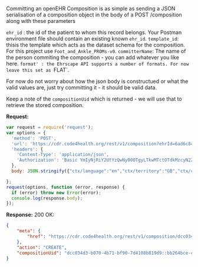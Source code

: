 Committing an openEHR Composition is as simple as sending a JSON serialisation of a composition object in the body of a POST /composition along with these parameters

`ehr_id` : the id of the patient to whom this record belongs. Your Postman environment file should contain an existing known `ehr_id`.
`template_id`: thisis the template which acts as the dataset schema for the composition. For this project use `Foot_and_Ankle_PROMs-v0`.
`committerName`: The name of the person commiting the composition - you can add whatever you like here.
`format' : the Ehrscape API supports a number of formats. For now leave this set as `FLAT`.

For now do not worry about how the json body is constructued or what the valid values are, just try committing it - it should be valid data.

Keep a note of the `compositionUid` which is returned - we will use that to retrieve the stored composition.


**Request:**
```js
var request = require('request');
var options = {
  'method': 'POST',
  'url': 'https://cdr.code4health.org/rest/v1/composition?ehrId=6ad6c847-7c37-485d-8dbb-7b56d1c23918&templateId=Foot_and_Ankle_PROMs-v0&committerName=Dr Who&format=FLAT',
  'headers': {
    'Content-Type': 'application/json',
    'Authorization': 'Basic YmIyNjRiY2UtYzQwNy00OTgyLTkwMTctOTdkMzcyN2ZjZmE0OiQyYSQxMCQ2MTlraQ=='
  },
  body: JSON.stringify({"ctx/language":"en","ctx/territory":"GB","ctx/composer_name":"Silvia Blake","ctx/id_namespace":"HOSPITAL-NS","ctx/id_scheme":"HOSPITAL-NS","ctx/time":"2020-02-06","ctx/health_care_facility|name":"Home","ctx/health_care_facility|id":"0000","uclh_foot_and_ankle_proms/context/episode_details/episode_identifier":"1 week post-operative","uclh_foot_and_ankle_proms/aofas_score/q1_pain|code":"at0030","uclh_foot_and_ankle_proms/aofas_score/q1_pain|ordinal":30,"uclh_foot_and_ankle_proms/aofas_score/q2_activity_limitations_and_support_requirements|code":"at0036","uclh_foot_and_ankle_proms/aofas_score/q2_activity_limitations_and_support_requirements|ordinal":4,"uclh_foot_and_ankle_proms/aofas_score/q3_walking|code":"at0041","uclh_foot_and_ankle_proms/aofas_score/q3_walking|ordinal":2,"uclh_foot_and_ankle_proms/aofas_score/q4_walking_surfaces|code":"at0045","uclh_foot_and_ankle_proms/aofas_score/q4_walking_surfaces|ordinal":3,"uclh_foot_and_ankle_proms/aofas_score/total_score":39,"uclh_foot_and_ankle_proms/aofas_score/comment":"Doing better still"})

};
request(options, function (error, response) { 
  if (error) throw new Error(error);
  console.log(response.body);
});
```
**Response:**
200 OK:
```json
{
    "meta": {
        "href": "https://cdr.code4health.org/rest/v1/composition/dcc034d3-b070-4b71-bf90-7d4108b819d9::bb264bce-c407-4982-9017-97d3727fcfa4::1"
    },
    "action": "CREATE",
    "compositionUid": "dcc034d3-b070-4b71-bf90-7d4108b819d9::bb264bce-c407-4982-9017-97d3727fcfa4::1"
}
```